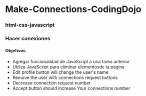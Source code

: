 # Make-Connections-CodingDojo
### html-css-javascript
### Hacer conexiones
#### Objetivos
* Agregar funcionalidad de JavaScript a una tarea anterior
* Utiliza JavaScript para eliminar elementosde la página
* Edit profile button will change the user's name
* Remove the user with connections request buttons 
* Decrease connection request number
* Accept button should increase Your connections number 
